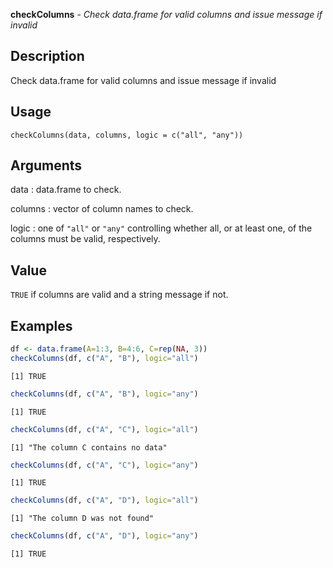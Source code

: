 **checkColumns** - *Check data.frame for valid columns and issue message if invalid*

Description
--------------------

Check data.frame for valid columns and issue message if invalid


Usage
--------------------
```
checkColumns(data, columns, logic = c("all", "any"))
```

Arguments
-------------------

data
:   data.frame to check.

columns
:   vector of column names to check.

logic
:   one of `"all"` or `"any"` controlling whether all,
or at least one, of the columns must be valid, respectively.




Value
-------------------

`TRUE` if columns are valid and a string message if not.



Examples
-------------------

```R
df <- data.frame(A=1:3, B=4:6, C=rep(NA, 3))
checkColumns(df, c("A", "B"), logic="all")

```


```
[1] TRUE

```


```R
checkColumns(df, c("A", "B"), logic="any")

```


```
[1] TRUE

```


```R
checkColumns(df, c("A", "C"), logic="all")

```


```
[1] "The column C contains no data"

```


```R
checkColumns(df, c("A", "C"), logic="any")

```


```
[1] TRUE

```


```R
checkColumns(df, c("A", "D"), logic="all")

```


```
[1] "The column D was not found"

```


```R
checkColumns(df, c("A", "D"), logic="any")

```


```
[1] TRUE

```








